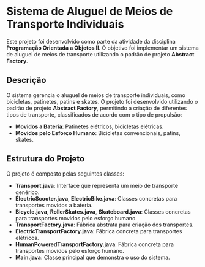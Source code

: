 # Sistema de Aluguel de Meios de Transporte Individuais

Este projeto foi desenvolvido como parte da atividade da disciplina **Programação Orientada a Objetos II**. O objetivo foi implementar um sistema de aluguel de meios de transporte utilizando o padrão de projeto **Abstract Factory**.

## Descrição

O sistema gerencia o aluguel de meios de transporte individuais, como bicicletas, patinetes, patins e skates. O projeto foi desenvolvido utilizando o padrão de projeto **Abstract Factory**, permitindo a criação de diferentes tipos de transporte, classificados de acordo com o tipo de propulsão:

- **Movidos a Bateria**: Patinetes elétricos, bicicletas elétricas.
- **Movidos pelo Esforço Humano**: Bicicletas convencionais, patins, skates.

## Estrutura do Projeto

O projeto é composto pelas seguintes classes:

- **Transport.java**: Interface que representa um meio de transporte genérico.
- **ElectricScooter.java**, **ElectricBike.java**: Classes concretas para transportes movidos a bateria.
- **Bicycle.java**, **RollerSkates.java**, **Skateboard.java**: Classes concretas para transportes movidos pelo esforço humano.
- **TransportFactory.java**: Fábrica abstrata para criação dos transportes.
- **ElectricTransportFactory.java**: Fábrica concreta para transportes elétricos.
- **HumanPoweredTransportFactory.java**: Fábrica concreta para transportes movidos pelo esforço humano.
- **Main.java**: Classe principal que demonstra o uso do sistema.
